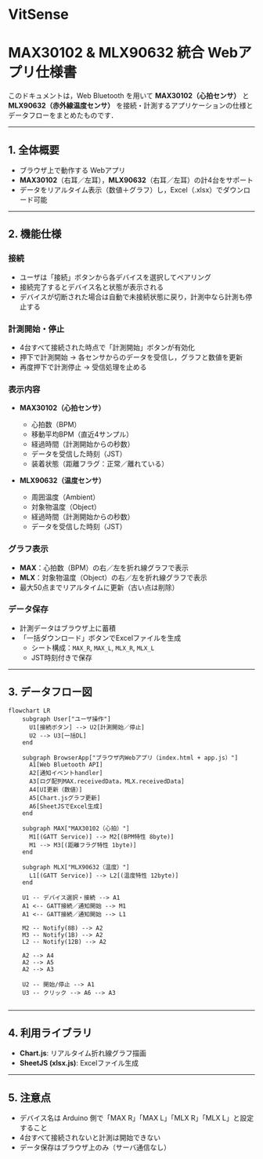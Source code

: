 # VitSense
# MAX30102 & MLX90632 統合 Webアプリ仕様書

このドキュメントは，Web Bluetooth を用いて **MAX30102（心拍センサ）** と **MLX90632（赤外線温度センサ）** を接続・計測するアプリケーションの仕様とデータフローをまとめたものです．

---

## 1. 全体概要
- ブラウザ上で動作する Webアプリ
- **MAX30102**（右耳／左耳），**MLX90632**（右耳／左耳）の計4台をサポート
- データをリアルタイム表示（数値＋グラフ）し，Excel（.xlsx）でダウンロード可能

---

## 2. 機能仕様

### 接続
- ユーザは「接続」ボタンから各デバイスを選択してペアリング
- 接続完了するとデバイス名と状態が表示される
- デバイスが切断された場合は自動で未接続状態に戻り，計測中なら計測も停止する

### 計測開始・停止
- 4台すべて接続された時点で「計測開始」ボタンが有効化
- 押下で計測開始 → 各センサからのデータを受信し，グラフと数値を更新
- 再度押下で計測停止 → 受信処理を止める

### 表示内容
- **MAX30102（心拍センサ）**
  - 心拍数（BPM）
  - 移動平均BPM（直近4サンプル）
  - 経過時間（計測開始からの秒数）
  - データを受信した時刻（JST）
  - 装着状態（距離フラグ：正常／離れている）

- **MLX90632（温度センサ）**
  - 周囲温度（Ambient）
  - 対象物温度（Object）
  - 経過時間（計測開始からの秒数）
  - データを受信した時刻（JST）

### グラフ表示
- **MAX**：心拍数（BPM）の右／左を折れ線グラフで表示
- **MLX**：対象物温度（Object）の右／左を折れ線グラフで表示
- 最大50点までリアルタイムに更新（古い点は削除）

### データ保存
- 計測データはブラウザ上に蓄積
- 「一括ダウンロード」ボタンでExcelファイルを生成
  - シート構成：`MAX_R`, `MAX_L`, `MLX_R`, `MLX_L`
  - JST時刻付きで保存

---

## 3. データフロー図

```mermaid
flowchart LR
    subgraph User["ユーザ操作"]
      U1[接続ボタン] --> U2[計測開始／停止]
      U2 --> U3[一括DL]
    end

    subgraph BrowserApp["ブラウザ内Webアプリ（index.html + app.js）"]
      A1[Web Bluetooth API] 
      A2[通知イベントhandler]
      A3[ログ配列MAX.receivedData，MLX.receivedData]
      A4[UI更新（数値）]
      A5[Chart.jsグラフ更新]
      A6[SheetJSでExcel生成]
    end

    subgraph MAX["MAX30102（心拍）"]
      M1[(GATT Service)] --> M2[(BPM特性 8byte)] 
      M1 --> M3[(距離フラグ特性 1byte)]
    end

    subgraph MLX["MLX90632（温度）"]
      L1[(GATT Service)] --> L2[(温度特性 12byte)]
    end

    U1 -- デバイス選択・接続 --> A1
    A1 <-- GATT接続／通知開始 --> M1
    A1 <-- GATT接続／通知開始 --> L1

    M2 -- Notify(8B) --> A2
    M3 -- Notify(1B) --> A2
    L2 -- Notify(12B) --> A2

    A2 --> A4
    A2 --> A5
    A2 --> A3

    U2 -- 開始/停止 --> A1
    U3 -- クリック --> A6 --> A3


```

---

## 4. 利用ライブラリ
- **Chart.js**: リアルタイム折れ線グラフ描画
- **SheetJS (xlsx.js)**: Excelファイル生成

---

## 5. 注意点
- デバイス名は Arduino 側で「MAX R」「MAX L」「MLX R」「MLX L」と設定すること
- 4台すべて接続されないと計測は開始できない
- データ保存はブラウザ上のみ（サーバ通信なし）

